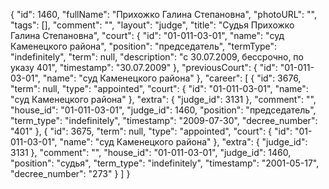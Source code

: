 {
    "id": 1460,
    "fullName": "Прихожко Галина Степановна",
    "photoURL": "",
    "tags": [],
    "comment": "",
    "layout": "judge",
    "title": "Судья Прихожко Галина Степановна",
    "court": {
        "id": "01-011-03-01",
        "name": "суд Каменецкого района",
        "position": "председатель",
        "termType": "indefinitely",
        "term": null,
        "description": "c 30.07.2009, бессрочно, по указу 401",
        "timestamp": "30.07.2009"
    },
    "previousCourt": {
        "id": "01-011-03-01",
        "name": "суд Каменецкого района"
    },
    "career": [
        {
            "id": 3676,
            "term": null,
            "type": "appointed",
            "court": {
                "id": "01-011-03-01",
                "name": "суд Каменецкого района"
            },
            "extra": {
                "judge_id": 3131
            },
            "comment": "",
            "house_id": "01-011-03-01",
            "judge_id": 1460,
            "position": "председатель",
            "term_type": "indefinitely",
            "timestamp": "2009-07-30",
            "decree_number": "401"
        },
        {
            "id": 3675,
            "term": null,
            "type": "appointed",
            "court": {
                "id": "01-011-03-01",
                "name": "суд Каменецкого района"
            },
            "extra": {
                "judge_id": 3131
            },
            "comment": "",
            "house_id": "01-011-03-01",
            "judge_id": 1460,
            "position": "судья",
            "term_type": "indefinitely",
            "timestamp": "2001-05-17",
            "decree_number": "273"
        }
    ]
}